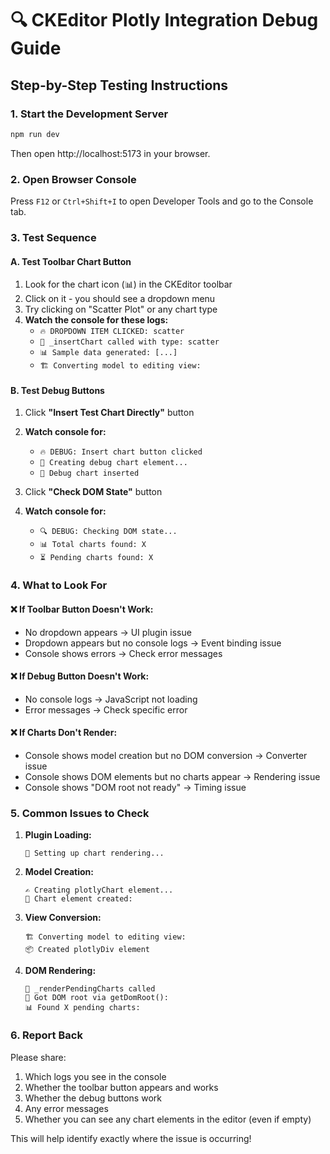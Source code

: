 # 🔍 CKEditor Plotly Integration Debug Guide

## Step-by-Step Testing Instructions

### 1. Start the Development Server
```bash
npm run dev
```
Then open http://localhost:5173 in your browser.

### 2. Open Browser Console
Press `F12` or `Ctrl+Shift+I` to open Developer Tools and go to the Console tab.

### 3. Test Sequence

#### A. Test Toolbar Chart Button
1. Look for the chart icon (📊) in the CKEditor toolbar
2. Click on it - you should see a dropdown menu
3. Try clicking on "Scatter Plot" or any chart type
4. **Watch the console for these logs:**
   - `🔥 DROPDOWN ITEM CLICKED: scatter`
   - `🚀 _insertChart called with type: scatter`
   - `📊 Sample data generated: [...]`
   - `🏗️ Converting model to editing view:`

#### B. Test Debug Buttons
1. Click **"Insert Test Chart Directly"** button
2. **Watch console for:**
   - `🔥 DEBUG: Insert chart button clicked`
   - `🔧 Creating debug chart element...`
   - `🔧 Debug chart inserted`

3. Click **"Check DOM State"** button
4. **Watch console for:**
   - `🔍 DEBUG: Checking DOM state...`
   - `📊 Total charts found: X`
   - `⏳ Pending charts found: X`

### 4. What to Look For

#### ❌ **If Toolbar Button Doesn't Work:**
- No dropdown appears → UI plugin issue
- Dropdown appears but no console logs → Event binding issue
- Console shows errors → Check error messages

#### ❌ **If Debug Button Doesn't Work:**
- No console logs → JavaScript not loading
- Error messages → Check specific error

#### ❌ **If Charts Don't Render:**
- Console shows model creation but no DOM conversion → Converter issue
- Console shows DOM elements but no charts appear → Rendering issue
- Console shows "DOM root not ready" → Timing issue

### 5. Common Issues to Check

1. **Plugin Loading:**
   ```
   🎨 Setting up chart rendering...
   ```

2. **Model Creation:**
   ```
   ✍️ Creating plotlyChart element...
   📝 Chart element created:
   ```

3. **View Conversion:**
   ```
   🏗️ Converting model to editing view:
   📦 Created plotlyDiv element
   ```

4. **DOM Rendering:**
   ```
   🎯 _renderPendingCharts called
   📍 Got DOM root via getDomRoot():
   📊 Found X pending charts:
   ```

### 6. Report Back

Please share:
1. Which logs you see in the console
2. Whether the toolbar button appears and works
3. Whether the debug buttons work
4. Any error messages
5. Whether you can see any chart elements in the editor (even if empty)

This will help identify exactly where the issue is occurring!